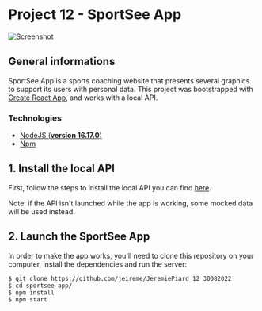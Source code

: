 # Project 12 - SportSee App

![Screenshot](https://i.ibb.co/8N0J68D/screenshot.png)

## General informations

SportSee App is a sports coaching website that presents several graphics to support its users with personal data. This project was bootstrapped with [Create React App](https://github.com/facebook/create-react-app), and works with a local API.

### Technologies

- [NodeJS (**version 16.17.0**)](https://nodejs.org/en/)
- [Npm](https://www.npmjs.com/)

## 1. Install the local API

First, follow the steps to install the local API you can find [here](https://github.com/OpenClassrooms-Student-Center/P9-front-end-dashboard).

Note: if the API isn't launched while the app is working, some mocked data will be used instead.

## 2. Launch the SportSee App

In order to make the app works, you'll need to clone this repository on your computer, install the dependencies and run the server:

```
$ git clone https://github.com/jeireme/JeremiePiard_12_30082022
$ cd sportsee-app/
$ npm install
$ npm start
```
